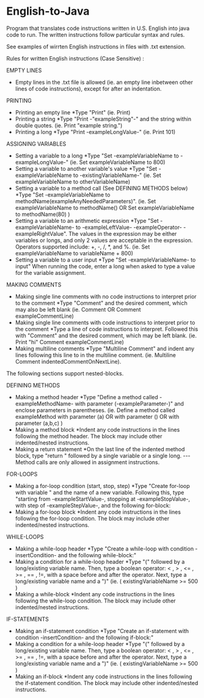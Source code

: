 # English-to-Java

Program that translates code instructions written in U.S. English into java code to run. The written instructions follow particular syntax and rules.

See examples of wirrten English instructions in files with .txt extension. 


Rules for written English instructions (Case Sensitive) :

EMPTY LINES
- Empty lines in the .txt file is allowed (ie. an empty line inbetween other lines of code instructions), except for after an indentation.

PRINTING
- Printing an empty line
  *Type "Print" (ie. Print)
- Printing a string
  *Type "Print -"exampleString"-" and the string within double quotes. (ie. Print "example string.")
- Printing a long
  *Type "Print -exampleLongValue-" (ie. Print 101)
  
ASSIGNING VARIABLES
- Setting a variable to a long
  *Type "Set -exampleVariableName to -exampleLongValue-" (ie. Set exampleVariableName to 800)
- Setting a variable to another variable's value
  *Type "Set -exampleVariableName to -existingVariableName-" (ie. Set exampleVariableName to otherVariableName)
- Setting a variable to a method call (See DEFINING METHODS below)
  *Type "Set -exampleVariableName to methodName(exampleAnyNeededParameters)". (ie. Set exampleVariableName to methodName() OR  Set exampleVariableName to methodName(80) )
- Setting a variable to an arithmetic expression
  *Type "Set -exampleVariableName- to -exampleLeftValue- -exampleOperator- -exampleRightValue". The values in the expression may be either variables or longs, and only 2 values are acceptable in the expression. Operators supported include: +, -, /, *, and %. (ie. Set exampleVariableName to variableName + 800)
- Setting a variable to a user input
  *Type "Set -exampleVariableName- to input" When running the code, enter a long when asked to type a value for the variable assignment.
  
MAKING COMMENTS
- Making single line comments with no code instructions to interpret prior to the comment
 *Type "Comment" and the desired comment, which may also be left blank (ie. Comment OR Comment exampleCommentLine)
- Making single line comments with code instructions to interpret prior to the comment
 *Type a line of code instructions to interpret. Followed this with "Comment" and the desired comment, which may be left blank. (ie. Print "hi" Comment exampleCommentLine)
- Making multiline comments
 *Type "Multiline Comment" and indent any lines following this line to in the multiline comment. (ie. Multiline Comment indentedCommentOnNextLine).
 
The following sections support nested-blocks.

DEFINING METHODS
- Making a method header
  *Type "Define a method called -exampleMethodName- with parameter (-exampleParameter-)" and enclose parameters in parentheses. (ie. Define a method called exampleMethod with parameter (a) OR with parameter () OR with parameter (a,b,c) )
- Making a method block
  *Indent any code instructions in the lines following the method header. The block may include other indented/nested instructions.
- Making a return statement
  *On the last line of the indented method block, type "return " followed by a single variable or a single long.
--- Method calls are only allowed in assignment instructions.

FOR-LOOPS
- Making a for-loop condition (start, stop, step)
  *Type "Create for-loop with variable " and the name of a new variable. Following this, type "starting from -exampleStartValue-, stopping at -exampleStopValue-, with step of -exampleStepValue-, and the following for-block:
- Making a for-loop block
  *Indent any code instructions in the lines following the for-loop condition. The block may include other indented/nested instructions.

WHILE-LOOPS
- Making a while-loop header 
  *Type "Create a while-loop with condition -insertCondition- and the following while-block:"
- Making a condition for a while-loop header
  *Type "(" followed by a long/existing variable name. Then, type a boolean operator: < , > , <= , >= , == , !=, with a space before and after the operator. Next, type a long/existing variable name and a ")" (ie. ( existingVariableName >= 500 )
- Making a while-block
  *Indent any code instructions in the lines following the while-loop condition. The block may include other indented/nested instructions.


IF-STATEMENTS
- Making an if-statement condition
  *Type "Create an if-statement with condition -insertCondition- and the following if-block:"
- Making a condition for a while-loop header
  *Type "(" followed by a long/existing variable name. Then, type a boolean operator: < , > , <= , >= , == , !=, with a space before and after the operator. Next, type a long/existing variable name and a ")" (ie. ( existingVariableName >= 500 )
- Making an if-block
  *Indent any code instructions in the lines following the if-statement condition. The block may include other indented/nested instructions.

 
 
 
 
  
  
  
 
  
 


